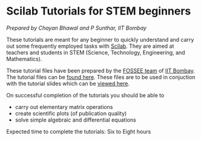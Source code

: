 # Scilab Tutorials for STEM beginners
*Prepared by Chayan Bhawal and P Sunthar, IIT Bombay*


These tutorials are meant for any beginner to quickly understand and 
carry out some frequently employed tasks with [Scilab](https://www.scilab.org).
They are aimed at teachers and students in STEM (Science, Technology,
Engineering, and Mathematics).


These tutorial files have been prepared by
the [FOSSEE team](https://fossee.in) of [IIT
Bombay](http://www.iitb.ac.in). The tutorial files 
can be [found here](https://github.com/FOSSEE/scilab-tutorials). These files 
are to be used in
conjuction with the tutorial slides which can be [viewed
here](https://drive.google.com/open?id=1PMu__9KHSy1CaeCSzE0xRxskEKQRxA9s
"FOSSEE Scilab Tutorial Slides").

On successful completion of the tutorials you should be able to
 * carry out elementary matrix operations
 * create scientific plots (of publication quality)
 * solve simple algebraic and differential equations

Expected time to complete the tutorials: Six to Eight hours


